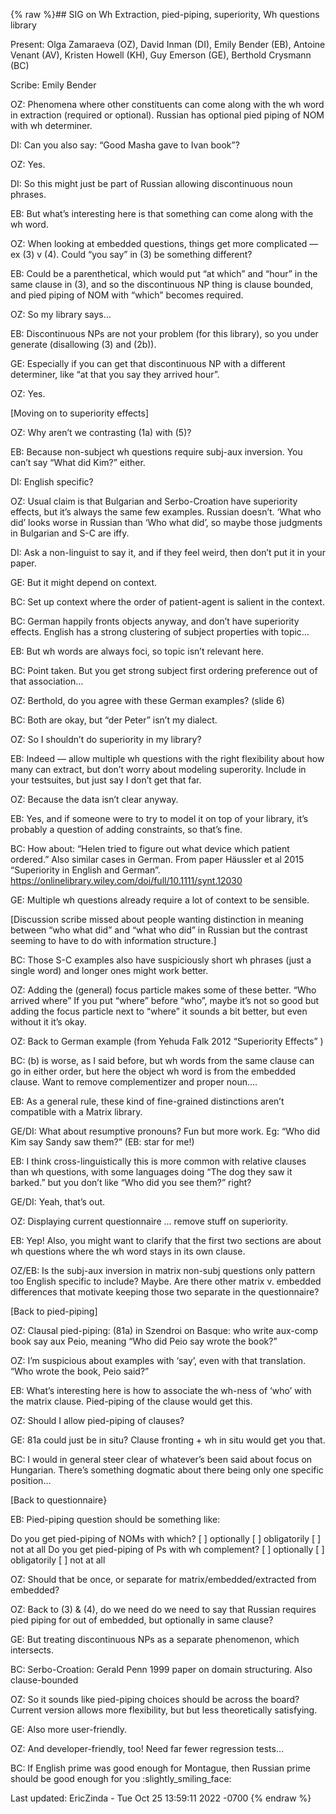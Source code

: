 {% raw %}## SIG on Wh Extraction, pied-piping, superiority, Wh questions library

Present: Olga Zamaraeva (OZ), David Inman (DI), Emily Bender (EB),
Antoine Venant (AV), Kristen Howell (KH), Guy Emerson (GE), Berthold
Crysmann (BC)

Scribe: Emily Bender

OZ: Phenomena where other constituents can come along with the wh word
in extraction (required or optional). Russian has optional pied piping
of NOM with wh determiner.

DI: Can you also say: “Good Masha gave to Ivan book”?

OZ: Yes.

DI: So this might just be part of Russian allowing discontinuous noun
phrases.

EB: But what’s interesting here is that something can come along with
the wh word.

OZ: When looking at embedded questions, things get more complicated — ex
(3) v (4). Could “you say” in (3) be something different?

EB: Could be a parenthetical, which would put “at which” and “hour” in
the same clause in (3), and so the discontinuous NP thing is clause
bounded, and pied piping of NOM with “which” becomes required.

OZ: So my library says…

EB: Discontinuous NPs are not your problem (for this library), so you
under generate (disallowing (3) and (2b)).

GE: Especially if you can get that discontinuous NP with a different
determiner, like “at that you say they arrived hour”.

OZ: Yes.

\[Moving on to superiority effects\]

OZ: Why aren’t we contrasting (1a) with (5)?

EB: Because non-subject wh questions require subj-aux inversion. You
can’t say “What did Kim?” either.

DI: English specific?

OZ: Usual claim is that Bulgarian and Serbo-Croation have superiority
effects, but it’s always the same few examples. Russian doesn’t. ‘What
who did’ looks worse in Russian than ‘Who what did’, so maybe those
judgments in Bulgarian and S-C are iffy.

DI: Ask a non-linguist to say it, and if they feel weird, then don’t put
it in your paper.

GE: But it might depend on context.

BC: Set up context where the order of patient-agent is salient in the
context.

BC: German happily fronts objects anyway, and don’t have superiority
effects. English has a strong clustering of subject properties with
topic…

EB: But wh words are always foci, so topic isn’t relevant here.

BC: Point taken. But you get strong subject first ordering preference
out of that association…

OZ: Berthold, do you agree with these German examples? (slide 6)

BC: Both are okay, but “der Peter” isn’t my dialect.

OZ: So I shouldn’t do superiority in my library?

EB: Indeed — allow multiple wh questions with the right flexibility
about how many can extract, but don’t worry about modeling superority.
Include in your testsuites, but just say I don’t get that far.

OZ: Because the data isn’t clear anyway.

EB: Yes, and if someone were to try to model it on top of your library,
it’s probably a question of adding constraints, so that’s fine.

BC: How about: “Helen tried to figure out what device which patient
ordered.” Also similar cases in German. From paper Häussler et al 2015
“Superiority in English and German”.
<https://onlinelibrary.wiley.com/doi/full/10.1111/synt.12030>

GE: Multiple wh questions already require a lot of context to be
sensible.

\[Discussion scribe missed about people wanting distinction in meaning
between “who what did” and “what who did” in Russian but the contrast
seeming to have to do with information structure.\]

BC: Those S-C examples also have suspiciously short wh phrases (just a
single word) and longer ones might work better.

OZ: Adding the (general) focus particle makes some of these better. “Who
arrived where” If you put “where” before “who”, maybe it’s not so good
but adding the focus particle next to “where” it sounds a bit better,
but even without it it’s okay.

OZ: Back to German example (from Yehuda Falk 2012 “Superiority Effects”
)

BC: (b) is worse, as I said before, but wh words from the same clause
can go in either order, but here the object wh word is from the embedded
clause. Want to remove complementizer and proper noun….

EB: As a general rule, these kind of fine-grained distinctions aren’t
compatible with a Matrix library.

GE/DI: What about resumptive pronouns? Fun but more work. Eg: “Who did
Kim say Sandy saw them?” (EB: star for me!)

EB: I think cross-linguistically this is more common with relative
clauses than wh questions, with some languages doing “The dog they saw
it barked.” but you don’t like “Who did you see them?” right?

GE/DI: Yeah, that’s out.

OZ: Displaying current questionnaire … remove stuff on superiority.

EB: Yep! Also, you might want to clarify that the first two sections are
about wh questions where the wh word stays in its own clause.

OZ/EB: Is the subj-aux inversion in matrix non-subj questions only
pattern too English specific to include? Maybe. Are there other matrix
v. embedded differences that motivate keeping those two separate in the
questionnaire?

\[Back to pied-piping\]

OZ: Clausal pied-piping: (81a) in Szendroi on Basque: who write aux-comp
book say aux Peio, meaning “Who did Peio say wrote the book?”

OZ: I’m suspicious about examples with ‘say’, even with that
translation. “Who wrote the book, Peio said?”

EB: What’s interesting here is how to associate the wh-ness of ‘who’
with the matrix clause. Pied-piping of the clause would get this.

OZ: Should I allow pied-piping of clauses?

GE: 81a could just be in situ? Clause fronting + wh in situ would get
you that.

BC: I would in general steer clear of whatever’s been said about focus
on Hungarian. There’s something dogmatic about there being only one
specific position…

\[Back to questionnaire}

EB: Pied-piping question should be something like:

Do you get pied-piping of NOMs with which? \[ \] optionally \[ \]
obligatorily \[ \] not at all Do you get pied-piping of Ps with wh
complement? \[ \] optionally \[ \] obligatorily \[ \] not at all

OZ: Should that be once, or separate for matrix/embedded/extracted from
embedded?

OZ: Back to (3) & (4), do we need do we need to say that Russian
requires pied piping for out of embedded, but optionally in same clause?

GE: But treating discontinuous NPs as a separate phenomenon, which
intersects.

BC: Serbo-Croation: Gerald Penn 1999 paper on domain structuring. Also
clause-bounded

OZ: So it sounds like pied-piping choices should be across the board?
Current version allows more flexibility, but but less theoretically
satisfying.

GE: Also more user-friendly.

OZ: And developer-friendly, too! Need far fewer regression tests…

BC: If English prime was good enough for Montague, then Russian prime
should be good enough for you :slightly\_smiling\_face:

Last updated: EricZinda - Tue Oct 25 13:59:11 2022 -0700
{% endraw %}